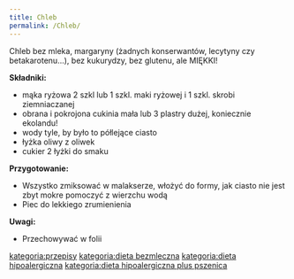 ```yaml
---
title: Chleb
permalink: /Chleb/
---
```


Chleb bez mleka, margaryny (żadnych konserwantów, lecytyny czy betakarotenu...), bez kukurydzy, bez glutenu, ale MIĘKKI!

**Składniki:**

-   mąka ryżowa 2 szkl lub 1 szkl. maki ryżowej i 1 szkl. skrobi ziemniaczanej
-   obrana i pokrojona cukinia mała lub 3 plastry dużej, koniecznie ekolandu!
-   wody tyle, by było to półlejące ciasto
-   łyżka oliwy z oliwek
-   cukier 2 łyżki do smaku

**Przygotowanie:**

-   Wszystko zmiksować w malakserze, włożyć do formy, jak ciasto nie jest zbyt mokre pomoczyć z wierzchu wodą
-   Piec do lekkiego zrumienienia

**Uwagi:**

-   Przechowywać w folii

[kategoria:przepisy](/kategoria:przepisy "wikilink") [kategoria:dieta bezmleczna](/kategoria:dieta_bezmleczna "wikilink") [kategoria:dieta hipoalergiczna](/kategoria:dieta_hipoalergiczna "wikilink") [kategoria:dieta hipoalergiczna plus pszenica](/kategoria:dieta_hipoalergiczna_plus_pszenica "wikilink")